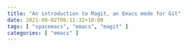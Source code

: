 ```yaml
---
title: "An introduction to Magit, an Emacs mode for Git"
date: 2021-09-02T06:11:32+10:00
tags: [ "spacemacs", "emacs", "magit" ]
categories: [ "emacs" ]
---
```

